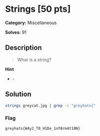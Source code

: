 # Strings [50 pts]

**Category:** Miscellaneous

**Solves:** 91

## Description
>What is a string?

**Hint**
* \-

## Solution

``` bash
strings greycat.jpg | grep -i "greyhats{"
```
### Flag
`greyhats{W4y2_T0_H1De_1nf0rm4t10N}`
